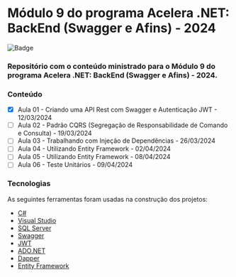 # Módulo 9 do programa Acelera .NET: BackEnd (Swagger e Afins) - 2024

![Badge](https://img.shields.io/badge/Marcos%20Dias%20Vendramini-ASP.NET%20C%23-red)

### Repositório com o conteúdo ministrado para o Módulo 9 do programa Acelera .NET: BackEnd (Swagger e Afins) - 2024.

### Conteúdo

- [x] Aula 01 - Criando uma API Rest com Swagger e Autenticação JWT - 12/03/2024
- [ ] Aula 02 - Padrão CQRS (Segregação de Responsabilidade de Comando e Consulta) - 19/03/2024
- [ ] Aula 03 - Trabalhando com Injeção de Dependências - 26/03/2024
- [ ] Aula 04 - Utilizando Entity Framework - 02/04/2024
- [ ] Aula 05 - Utilizando Entity Framework - 08/04/2024
- [ ] Aula 06 - Teste Unitários - 09/04/2024

### Tecnologias

As seguintes ferramentas foram usadas na construção dos projetos:

- [C#](https://docs.microsoft.com/pt-br/dotnet/csharp/)
- [Visual Studio](https://visualstudio.microsoft.com/pt-br/)
- [SQL Server](https://www.microsoft.com/pt-br/sql-server/sql-server-downloads)
- [Swagger](https://swagger.io/)
- [JWT](https://jwt.io/)
- [ADO.NET](https://docs.microsoft.com/pt-br/dotnet/framework/data/adonet/)
- [Dapper](https://github.com/DapperLib/Dapper)
- [Entity Framework](https://docs.microsoft.com/pt-br/ef/)
